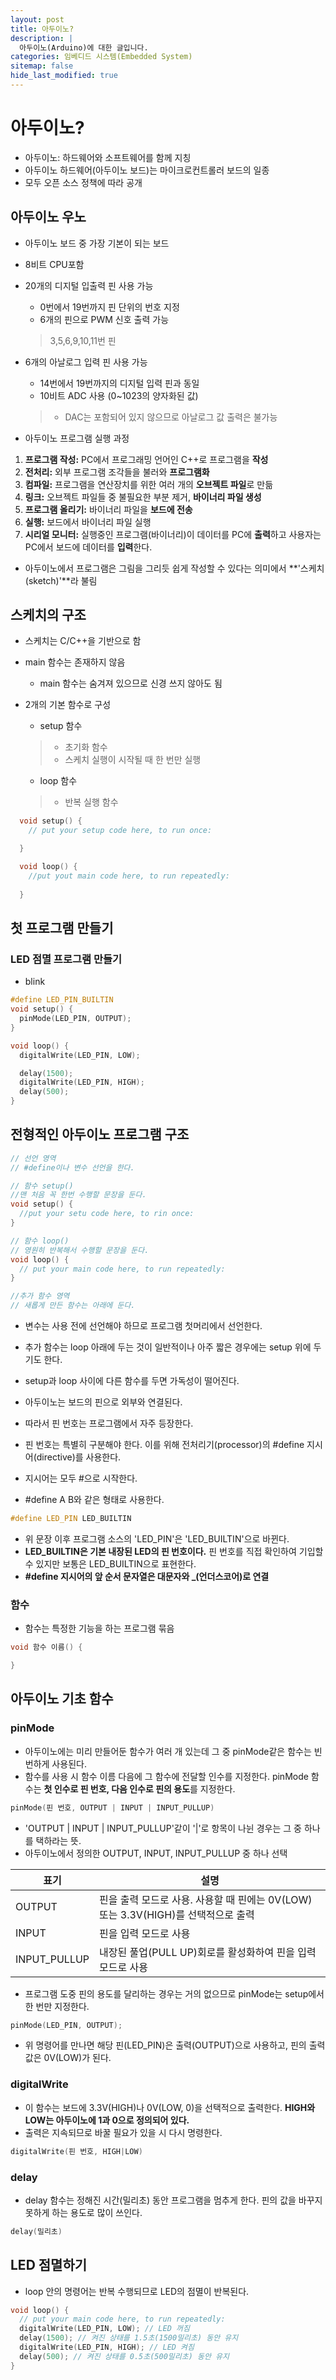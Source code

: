 ```yaml
---
layout: post
title: 아두이노?
description: |
  아두이노(Arduino)에 대한 글입니다.
categories: 임베디드 시스템(Embedded System)
sitemap: false
hide_last_modified: true
---
```


# 아두이노?

- 아두이노: 하드웨어와 소프트웨어를 함께 지칭
- 아두이노 하드웨어(아두이노 보드)는 마이크로컨트롤러 보드의 일종
- 모두 오픈 소스 정책에 따라 공개

## 아두이노 우노
- 아두이노 보드 중 가장 기본이 되는 보드
- 8비트 CPU포함
- 20개의 디지털 입출력 핀 사용 가능
  - 0번에서 19번까지 핀 단위의 번호 지정
  - 6개의 핀으로 PWM 신호 출력 가능
  > 3,5,6,9,10,11번 핀

- 6개의 아날로그 입력 핀 사용 가능
  - 14번에서 19번까지의 디지털 입력 핀과 동일
  - 10비트 ADC 사용 (0~1023의 양자화된 값)
  > - DAC는 포함되어 있지 않으므로 아날로그 값 출력은 불가능


- 아두이노 프로그램 실행 과정
1. **프로그램 작성:** PC에서 프로그래밍 언어인 C++로 프로그램을 **작성**
2. **전처리:** 외부 프로그램 조각들을 불러와 **프로그램화**
3. **컴파일:** 프로그램을 연산장치를 위한 여러 개의 **오브젝트 파일**로 만듦
4. **링크:** 오브젝트 파일들 중 불필요한 부분 제거, **바이너리 파일 생성**
5. **프로그램 올리기:** 바이너리 파일을 **보드에 전송**
6. **실행:** 보드에서 바이너리 파일 실행
7. **시리얼 모니터:** 실행중인 프로그램(바이너리)이 데이터를 PC에 **출력**하고 사용자는 PC에서 보드에 데이터를 **입력**한다.

- 아두이노에서 프로그램은 그림을 그리듯 쉽게 작성할 수 있다는 의미에서 **'스케치(sketch)'**라 불림

## 스케치의 구조

- 스케치는 C/C++을 기반으로 함
- main 함수는 존재하지 않음
  - main 함수는 숨겨져 있으므로 신경 쓰지 않아도 됨
- 2개의 기본 함수로 구성
  - setup 함수
  > - 초기화 함수
  > - 스케치 실행이 시작될 때 한 번만 실행

  - loop 함수
  > - 반복 실행 함수

~~~cpp
  void setup() {
    // put your setup code here, to run once:

  }

  void loop() {
    //put yout main code here, to run repeatedly:
    
  }
  ~~~

## 첫 프로그램 만들기

### LED 점멸 프로그램 만들기

- blink

~~~cpp
#define LED_PIN_BUILTIN
void setup() {
  pinMode(LED_PIN, OUTPUT);
}

void loop() {
  digitalWrite(LED_PIN, LOW);

  delay(1500);
  digitalWrite(LED_PIN, HIGH);
  delay(500);
}
~~~

## 전형적인 아두이노 프로그램 구조

~~~cpp
// 선언 영역
// #define이나 변수 선언을 한다.

// 함수 setup()
//맨 처음 꼭 한번 수행할 문장을 둔다.
void setup() {
  //put your setu code here, to rin once:
}

// 함수 loop()
// 영원히 반복해서 수행할 문장을 둔다.
void loop() {
  // put your main code here, to run repeatedly:
}

//추가 함수 영역
// 새롭게 만든 함수는 아래에 둔다.
~~~

- 변수는 사용 전에 선언해야 하므로 프로그램 첫머리에서 선언한다.
- 추가 함수는 loop 아래에 두는 것이 일반적이나 아주 짧은 경우에는 setup 위에 두기도 한다.
- setup과 loop 사이에 다른 함수를 두면 가독성이 떨어진다.

- 아두이노는 보드의 핀으로 외부와 연결된다.
- 따라서 핀 번호는 프로그램에서 자주 등장한다.
- 핀 번호는 특별히 구분해야 한다. 이를 위해 전처리기(processor)의 #define 지시어(directive)를 사용한다.
- 지시어는 모두 #으로 시작한다.
- #define A B와 같은 형태로 사용한다.

~~~cpp
#define LED_PIN LED_BUILTIN
~~~

- 위 문장 이후 프로그램 소스의 'LED_PIN'은 'LED_BUILTIN'으로 바뀐다.
- **LED_BUILTIN은 기본 내장된 LED의 핀 번호이다.** 핀 번호를 직접 확인하여 기입할 수 있지만 보통은 LED_BUILTIN으로 표현한다.
- **#define 지시어의 앞 순서 문자열은 대문자와 _(언더스코어)로 연결**

### 함수

- 함수는 특정한 기능을 하는 프로그램 묶음

~~~cpp
void 함수 이름() {

}
~~~

## 아두이노 기초 함수

### pinMode

- 아두이노에는 미리 만들어둔 함수가 여러 개 있는데 그 중 pinMode같은 함수는 빈번하게 사용된다.
- 함수를 사용 시 함수 이름 다음에 그 함수에 전달할 인수를 지정한다. pinMode 함수는 **첫 인수로 핀 번호, 다음 인수로 핀의 용도**를 지정한다.

~~~cpp
pinMode(핀 번호, OUTPUT | INPUT | INPUT_PULLUP)
~~~

- 'OUTPUT \| INPUT \| INPUT_PULLUP'같이 '\|'로 항목이 나뉜 경우는 그 중 하나를 택하라는 뜻.
- 아두이노에서 정의한 OUTPUT, INPUT, INPUT_PULLUP 중 하나 선택

|표기|설명|
|---|---|
|OUTPUT|핀을 출력 모드로 사용. 사용할 때 핀에는 0V(LOW) 또는 3.3V(HIGH)를 선택적으로 출력|
|INPUT|핀을 입력 모드로 사용|
|INPUT_PULLUP|내장된 풀업(PULL UP)회로를 활성화하여 핀을 입력 모드로 사용|

- 프로그램 도중 핀의 용도를 달리하는 경우는 거의 없으므로 pinMode는 setup에서 한 번만 지정한다.

~~~cpp
pinMode(LED_PIN, OUTPUT);
~~~

- 위 명령어를 만나면 해당 핀(LED_PIN)은 출력(OUTPUT)으로 사용하고, 핀의 출력 값은 0V(LOW)가 된다.

### digitalWrite

- 이 함수는 보드에 3.3V(HIGH)나 0V(LOW, 0)을 선택적으로 출력한다. **HIGH와 LOW는 아두이노에 1과 0으로 정의되어 있다.**
- 출력은 지속되므로 바꿀 필요가 있을 시 다시 명령한다.

~~~cpp
digitalWrite(핀 번호, HIGH|LOW)
~~~

### delay

- delay 함수는 정해진 시간(밀리초) 동안 프로그램을 멈추게 한다. 핀의 값을 바꾸지 못하게 하는 용도로 많이 쓰인다.

~~~cpp
delay(밀리초)
~~~

## LED 점멸하기

- loop 안의 명령어는 반복 수행되므로 LED의 점멸이 반복된다.

~~~cpp
void loop() {
  // put your main code here, to run repeatedly:
  digitalWrite(LED_PIN, LOW); // LED 꺼짐
  delay(1500); // 켜진 상태를 1.5초(1500밀리초) 동안 유지
  digitalWrite(LED_PIN, HIGH); // LED 켜짐
  delay(500); // 켜진 상태를 0.5초(500밀리초) 동안 유지
}
~~~